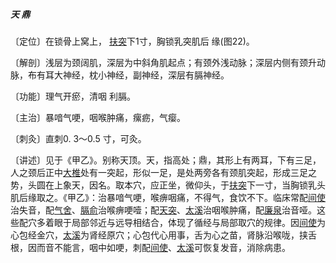 ##### 天 鼎

〔定位〕在锁骨上窝上， [扶突](https://www.gmzyjc.com/read/zjs/zjs3.1.1-3-0.1.2.3.18.md)下1寸，胸锁乳突肌后 缘(图22)。

〔解剖〕浅层为颈阔肌，深层为中斜角肌起点；有颈外浅动脉；深层内侧有颈升动脉，布有耳大神经，枕小神经，副神经，深层有膈神经。

〔功能〕理气开瘀，清咽 利膈。

〔主治〕暴喑气哽，咽喉肿痛，瘰疬，气瘿。

〔刺灸〕直刺0. 3〜0.5 寸，可灸。

〔讲述〕见于《甲乙》。别称天顶。天，指高处；鼎，其形上有两耳，下有三足，人之颈后正中[大椎](https://www.gmzyjc.com/read/zjs/zjs3.2.2-0.0.1.3.14.md)处有一突起，形似一足，是处两旁各有颈肌突起，形成三足之势，头圆在上象天，因名。取本穴，应正坐，微仰头，于[扶突](https://www.gmzyjc.com/read/zjs/zjs3.1.1-3-0.1.2.3.18.md)下一寸，当胸锁乳头肌后缘取之。《甲乙》：治暴喑气哽，喉痹咽痛，不得气，食饮不下。临床常配[间使](https://www.gmzyjc.com/read/zjs/zjs3.1.9-12-0.0.1.3.5.md)治失音，配[气舍](https://www.gmzyjc.com/read/zjs/zjs3.1.1-3-0.1.3.3.11.md)、[膈俞](https://www.gmzyjc.com/read/zjs/zjs3.1.7-8-0.0.1.3.17.md)治喉痹哽噎；配[天突](https://www.gmzyjc.com/read/zjs/zjs3.2.1-0.1.1.3.20.1.md)、[太溪](https://www.gmzyjc.com/read/zjs/zjs3.1.7-8-0.0.2.3.3.md)治咽喉肿痛，配[廉泉](https://www.gmzyjc.com/read/zjs/zjs3.2.1-0.1.1.3.21.md)治音哑。这些配穴多着眼于局部邻近与远导相结合，体现了循经与局部取穴的规律。因[间使](https://www.gmzyjc.com/read/zjs/zjs3.1.9-12-0.0.1.3.5.md)为心包经金穴，[太溪](https://www.gmzyjc.com/read/zjs/zjs3.1.7-8-0.0.2.3.3.md)为肾经原穴；心包代心用事，舌为心之苗，肾脉沿喉咙，挟舌根，因而音不能言，咽中如哽，刺配[间使](https://www.gmzyjc.com/read/zjs/zjs3.1.9-12-0.0.1.3.5.md)、[太溪](https://www.gmzyjc.com/read/zjs/zjs3.1.7-8-0.0.2.3.3.md)可恢复发音，消除病患。
